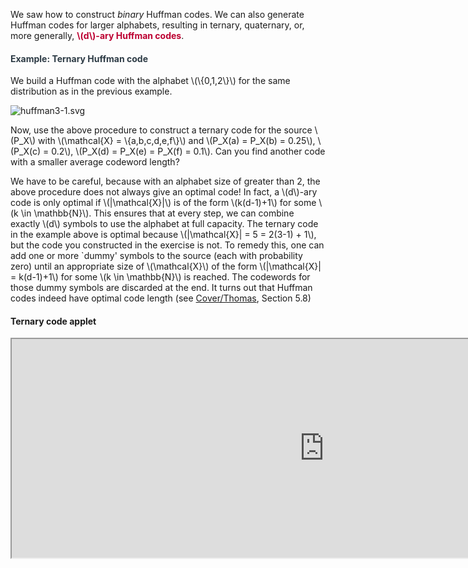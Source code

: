 <p>We saw how to construct <i>binary</i> Huffman codes. We can also generate Huffman codes for larger alphabets, resulting in ternary, quaternary, or, more generally, <span style="color: #bc0031;"><strong>\(d\)-ary Huffman codes</strong></span>.</p>
<div class="content-box pad-box-mini border border-trbl border-round">
<h4 style="color: #2d3b45;"><strong>Example: Ternary Huffman code</strong></h4>
We build a Huffman code with the alphabet \(\{0,1,2\}\) for the same distribution as in the previous example.
<p><img src="180622/download" alt="huffman3-1.svg" data-api-endpoint="https://canvas.uva.nl/api/v1/courses/2205/files/180622" data-api-returntype="File"></p>
<p>Now, use the above procedure to construct a ternary code for the source \(P_X\) with \(\mathcal{X} = \{a,b,c,d,e,f\}\) and \(P_X(a) = P_X(b) = 0.25\), \(P_X(c) = 0.2\), \(P_X(d) = P_X(e) = P_X(f) = 0.1\). Can you find another code with a smaller average codeword length?</p>
</div>
<p>We have to be careful, because with an alphabet size of greater than 2, the above procedure does not always give an optimal code! In fact, a \(d\)-ary code is only optimal if \(|\mathcal{X}|\) is of the form \(k(d-1)+1\) for some \(k \in \mathbb{N}\). This ensures that at every step, we can combine exactly \(d\) symbols to use the alphabet at full capacity. The ternary code in the example above is optimal because \(|\mathcal{X}| = 5 = 2(3-1) + 1\), but the code you constructed in the exercise is not. To remedy this, one can add one or more `dummy' symbols to the source (each with probability zero) until an appropriate size of \(\mathcal{X}\) of the form \(|\mathcal{X}| = k(d-1)+1\) for some \(k \in \mathbb{N}\) is reached. The codewords for those dummy symbols are discarded at the end. It turns out that Huffman codes indeed have optimal code length (see <a href="http://onlinelibrary.wiley.com/book/10.1002/0471200611" target="_blank">Cover/Thomas</a>, Section 5.8)</p>
<h4>Ternary code applet</h4>
<p><iframe src="https://esc.fnwi.uva.nl/blend/information-theory/interactive-graphs/ternary-codes.htm" width="1000" height="350"></iframe></p>